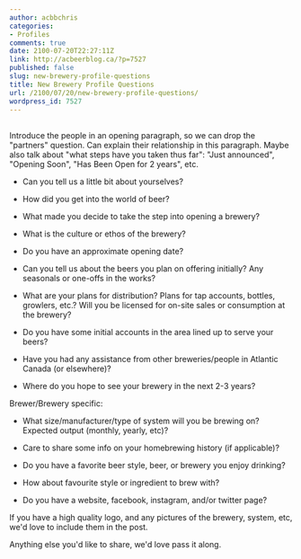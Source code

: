```yaml
---
author: acbbchris
categories:
- Profiles
comments: true
date: 2100-07-20T22:27:11Z
link: http://acbeerblog.ca/?p=7527
published: false
slug: new-brewery-profile-questions
title: New Brewery Profile Questions
url: /2100/07/20/new-brewery-profile-questions/
wordpress_id: 7527
---
```


## 


Introduce the people in an opening paragraph, so we can drop the "partners" question. Can explain their relationship in this paragraph. Maybe also talk about "what steps have you taken thus far": "Just announced", "Opening Soon", "Has Been Open for 2 years", etc.



- Can you tell us a little bit about yourselves?

- How did you get into the world of beer?

- What made you decide to take the step into opening a brewery?

- What is the culture or ethos of the brewery?

- Do you have an approximate opening date?

- Can you tell us about the beers you plan on offering initially? Any seasonals or one-offs in the works?

- What are your plans for distribution? Plans for tap accounts, bottles, growlers, etc.? Will you be licensed for on-site sales or consumption at the brewery?

- Do you have some initial accounts in the area lined up to serve your beers?

- Have you had any assistance from other breweries/people in Atlantic Canada (or elsewhere)?

- Where do you hope to see your brewery in the next 2-3 years?

Brewer/Brewery specific:

- What size/manufacturer/type of system will you be brewing on? Expected output (monthly, yearly, etc)?

- Care to share some info on your homebrewing history (if applicable)?

- Do you have a favorite beer style, beer, or brewery you enjoy drinking?

- How about favourite style or ingredient to brew with?


- Do you have a website, facebook, instagram, and/or twitter page?


If you have a high quality logo, and any pictures of the brewery, system, etc, we'd love to include them in the post.


Anything else you'd like to share, we'd love pass it along.
